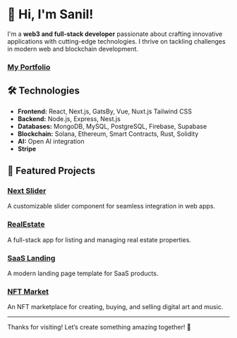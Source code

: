 # 👋 Hi, I'm Sanil!

I'm a **web3 and full-stack developer** passionate about crafting innovative applications with cutting-edge technologies. I thrive on tackling challenges in modern web and blockchain development.

### [My Portfolio](https://sanil-topdev.vercel.app/)

## 🛠️ Technologies

- **Frontend:** React, Next.js, GatsBy, Vue, Nuxt.js Tailwind CSS
- **Backend:** Node.js, Express, Nest.js
- **Databases:** MongoDB, MySQL, PostgreSQL, Firebase, Supabase
- **Blockchain:** Solana, Ethereum, Smart Contracts, Rust, Solidity
- **AI:** Open AI integration
- **Stripe**

## 🚀 Featured Projects

### [Next Slider](https://github.com/Pegasus-Prongs/next_slider)
A customizable slider component for seamless integration in web apps.

### [RealEstate](https://github.com/Pegasus-Prongs/RealEstate)
A full-stack app for listing and managing real estate properties.

### [SaaS Landing](https://github.com/Pegasus-Prongs/SaaSLanding)
A modern landing page template for SaaS products.

### [NFT Market](https://github.com/Pegasus-Prongs/NFT_market)
An NFT marketplace for creating, buying, and selling digital art and music.

---

Thanks for visiting! Let’s create something amazing together! 🌟
